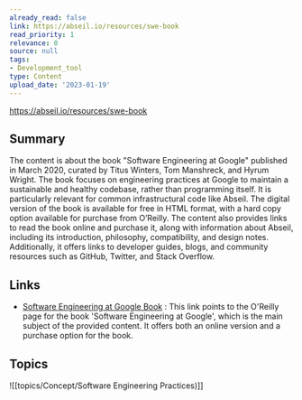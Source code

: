 ```yaml
---
already_read: false
link: https://abseil.io/resources/swe-book
read_priority: 1
relevance: 0
source: null
tags:
- Development_tool
type: Content
upload_date: '2023-01-19'
---
```


https://abseil.io/resources/swe-book
## Summary

The content is about the book "Software Engineering at Google" published in March 2020, curated by Titus Winters, Tom Manshreck, and Hyrum Wright. The book focuses on engineering practices at Google to maintain a sustainable and healthy codebase, rather than programming itself. It is particularly relevant for common infrastructural code like Abseil. The digital version of the book is available for free in HTML format, with a hard copy option available for purchase from O’Reilly. The content also provides links to read the book online and purchase it, along with information about Abseil, including its introduction, philosophy, compatibility, and design notes. Additionally, it offers links to developer guides, blogs, and community resources such as GitHub, Twitter, and Stack Overflow.
## Links

- [Software Engineering at Google Book](https://www.oreilly.com/library/view/software-engineering-at/9781492082781/) : This link points to the O'Reilly page for the book 'Software Engineering at Google', which is the main subject of the provided content. It offers both an online version and a purchase option for the book.

## Topics

![[topics/Concept/Software Engineering Practices)]]